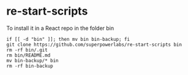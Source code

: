 # re-start-scripts

To install it in a React repo in the folder bin
```
if [[ -d "bin" ]]; then mv bin bin-backup; fi
git clone https://github.com/superpowerlabs/re-start-scripts bin
rm -rf bin/.git
rm bin/README.md
mv bin-backup/* bin
rm -rf bin-backup
```

